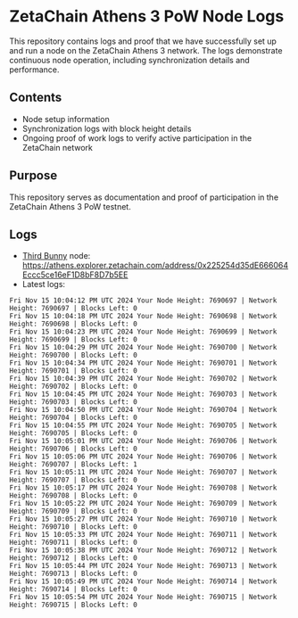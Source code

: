 # ZetaChain Athens 3 PoW Node Logs
This repository contains logs and proof that we have successfully set up and run a node on the ZetaChain Athens 3 network. The logs demonstrate continuous node operation, including synchronization details and performance.

## Contents
- Node setup information
- Synchronization logs with block height details
- Ongoing proof of work logs to verify active participation in the ZetaChain network

## Purpose
This repository serves as documentation and proof of participation in the ZetaChain Athens 3 PoW testnet.

## Logs

- [Third Bunny](https://thirdbunny.xyz/) node: https://athens.explorer.zetachain.com/address/0x225254d35dE666064Eccc5ce16eF1D8bF8D7b5EE
- Latest logs:
```
Fri Nov 15 10:04:12 PM UTC 2024 Your Node Height: 7690697 | Network Height: 7690697 | Blocks Left: 0
Fri Nov 15 10:04:18 PM UTC 2024 Your Node Height: 7690698 | Network Height: 7690698 | Blocks Left: 0
Fri Nov 15 10:04:23 PM UTC 2024 Your Node Height: 7690699 | Network Height: 7690699 | Blocks Left: 0
Fri Nov 15 10:04:29 PM UTC 2024 Your Node Height: 7690700 | Network Height: 7690700 | Blocks Left: 0
Fri Nov 15 10:04:34 PM UTC 2024 Your Node Height: 7690701 | Network Height: 7690701 | Blocks Left: 0
Fri Nov 15 10:04:39 PM UTC 2024 Your Node Height: 7690702 | Network Height: 7690702 | Blocks Left: 0
Fri Nov 15 10:04:45 PM UTC 2024 Your Node Height: 7690703 | Network Height: 7690703 | Blocks Left: 0
Fri Nov 15 10:04:50 PM UTC 2024 Your Node Height: 7690704 | Network Height: 7690704 | Blocks Left: 0
Fri Nov 15 10:04:55 PM UTC 2024 Your Node Height: 7690705 | Network Height: 7690705 | Blocks Left: 0
Fri Nov 15 10:05:01 PM UTC 2024 Your Node Height: 7690706 | Network Height: 7690706 | Blocks Left: 0
Fri Nov 15 10:05:06 PM UTC 2024 Your Node Height: 7690706 | Network Height: 7690707 | Blocks Left: 1
Fri Nov 15 10:05:11 PM UTC 2024 Your Node Height: 7690707 | Network Height: 7690707 | Blocks Left: 0
Fri Nov 15 10:05:17 PM UTC 2024 Your Node Height: 7690708 | Network Height: 7690708 | Blocks Left: 0
Fri Nov 15 10:05:22 PM UTC 2024 Your Node Height: 7690709 | Network Height: 7690709 | Blocks Left: 0
Fri Nov 15 10:05:27 PM UTC 2024 Your Node Height: 7690710 | Network Height: 7690710 | Blocks Left: 0
Fri Nov 15 10:05:33 PM UTC 2024 Your Node Height: 7690711 | Network Height: 7690711 | Blocks Left: 0
Fri Nov 15 10:05:38 PM UTC 2024 Your Node Height: 7690712 | Network Height: 7690712 | Blocks Left: 0
Fri Nov 15 10:05:44 PM UTC 2024 Your Node Height: 7690713 | Network Height: 7690713 | Blocks Left: 0
Fri Nov 15 10:05:49 PM UTC 2024 Your Node Height: 7690714 | Network Height: 7690714 | Blocks Left: 0
Fri Nov 15 10:05:54 PM UTC 2024 Your Node Height: 7690715 | Network Height: 7690715 | Blocks Left: 0
```
